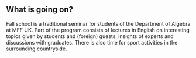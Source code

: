 
## What is going on?

Fall school is a traditional seminar for students of the Department of Algebra at MFF UK. Part of the program consists of lectures in English on interesting topics given by students and (foreign) guests, insights of experts and discussions with graduates. There is also time for sport activities in the surrounding countryside.
